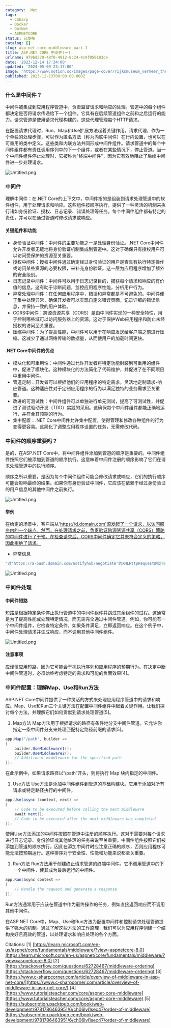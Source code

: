 ```yaml
---
category: .Net
tags:
  - CSharp
  - Docker
  - DotNet
  - ASPNETCORE
status: 已发布
catalog: []
slug: asp-net-core-middleware-part-1
title: ASP.NET CORE 中间件(一)
urlname: 979bd270-48f0-4912-8c24-4c9f050183ce
date: '2023-12-14 17:34:00'
updated: '2024-05-09 23:17:00'
image: 'https://www.notion.so/images/page-cover/rijksmuseum_vermeer_the_milkmaid.jpg'
published: 2023-12-13T08:00:00.000Z
---
```


### 什么是中间件？


中间件被集成到应用程序管道中，负责监督请求和响应的处理。管道中的每个组件都决定是否将请求传递给下一个组件。它具有在后续管道组件之前和之后运行的能力。请求管道是使用请求代理构建的，这些代理管理每个HTTP请求。


在配置请求代理时，Run、Map和Use扩展方法起着关键作用。请求代理，作为一个单独的处理步骤，可以作为匿名方法（称为内联中间件）在行内设置，也可以在可重用的类中定义。这些类和内联方法共同形成中间件组件。请求管道中的每个中间件组件都有责任调用序列中的下一个组件，或者在某些情况下，停止管道。当一个中间件组件停止处理时，它被称为"终端中间件"，因为它有效地阻止了后续中间件进一步处理请求。


![Untitled.png](https://prod-files-secure.s3.us-west-2.amazonaws.com/5d24fe63-e567-4804-86f9-9fdc62e13082/da807807-d02d-4fa1-86b6-db45e4678714/Untitled.png?X-Amz-Algorithm=AWS4-HMAC-SHA256&X-Amz-Content-Sha256=UNSIGNED-PAYLOAD&X-Amz-Credential=ASIAZI2LB466XSMPBWCV%2F20250330%2Fus-west-2%2Fs3%2Faws4_request&X-Amz-Date=20250330T053732Z&X-Amz-Expires=3600&X-Amz-Security-Token=IQoJb3JpZ2luX2VjEBsaCXVzLXdlc3QtMiJHMEUCICgmgyE50spmbOenE1s1eo8ORMgw4ook%2FP4yMo5olUwdAiEA%2BbC5vLr16AgPVQAubp%2FmUX7Dfa3iri1zMmz%2FajdsP4QqiAQIhP%2F%2F%2F%2F%2F%2F%2F%2F%2F%2FARAAGgw2Mzc0MjMxODM4MDUiDNMN6Id2vs8QQr5dcircA3koXsRIIYBRzz54CN2RvwOXZzWXutQMO87v7VgAC%2BnUvPYex2KLlScrDYW8x916rGi3fFJp5ue7b4Hwx%2FAfl%2BpPbAGIQ74tcFxtdZFgrUaqpkdq4TD0gzg2fYfYX4tx%2F3aTPFZsSRc3S4akHfT5ybqEsrMJEweZnUU8Bl1kQbtQ%2BO7%2Ftn8yC0zeOc%2Bc2uksN7f7TEesRCs7f22LpoGzRl%2Bg3zqqfIQNnC4CqLj2MbyPACYGgIsjPr1X8FjAXUkniRSzU9tJz5Ai0vwwLBQbmcrLOwIiFMZf5ioIcx3swkSjzpW%2FbkpPAgDPauh0%2BZPPt7lY4isnDq4oMiAGOhsDM9R8qhG0KScuNr%2B7rI6mCGAkOc9buOBfzc2KNmAN5DZ19e6TcHHI39sdXQjhGzL6HZ7xliyL1pbeNSGCjfRnapedH4xcA%2FmuFxkGfWedqqbz3f%2Fr89LDp%2BPYh3sMOEX6zaWWaRa5G9k2vZcyzT48Eao%2F1gF5pvtEvSJ3GXoDH5XlIDMmreYvbuWaF8W0jQqGH3ClBXgCByQDIrH0tgJvZYo0ZRKZpS0RkXwc3nL1PCf3XvjDWikt0FE2t2tyiwN0%2FwdEWoPnJQ0a%2FlXlK7lTj%2BeVPOlRYxp%2BH24FZmOCMPHnor8GOqUBi7%2Fg8bfNSMCIYsDxKHZQ84s42R1EsHNb9gNC65q3Kt%2FxmSfAKH7vkUGwENaZX%2B7fXPBofEGWMgcweAE2fIX6rTBCoKUfF48FUuVagfWuONsheoCzq004CgqF4gSqFxR8uZYPl8tNE6hdEHcfubJeyVscEpAxByrpSu7Xej4aHVJ1YokWjqlQ2I%2BJqOQptsbV9qMQDf1L2q60tpBpKtguqMw2iVP9&X-Amz-Signature=9e369fea54c042fdfb66d09d7df76503bf62a2c2fef4e1f503e4839af5f422ed&X-Amz-SignedHeaders=host&x-id=GetObject)


### 中间件


理解中间件：在.NET Core的上下文中，中间件指的是组装到请求处理管道中的软件组件，用于处理请求和响应。这些组件按顺序执行，提供了一种灵活的机制来执行诸如身份验证、授权、日志记录、错误处理等任务。每个中间件组件都有特定的责任，并可以在通过管道时修改请求或响应。


#### 关键组件和功能

- 身份验证中间件：中间件的主要功能之一是处理身份验证。.NET Core中间件允许开发者无缝地将身份验证机制集成到管道中。这对于确保只有授权用户可以访问受保护的资源至关重要。
- 授权中间件：授权中间件通过确定经过身份验证的用户是否具有执行特定操作或访问某些资源的必要权限，来补充身份验证。这一层为应用程序增加了额外的安全级别。
- 日志记录中间件：中间件可以用于日志记录目的，捕获每个请求和响应的有价值的信息。这有助于诊断问题，监控应用程序性能，分析用户行为。
- 异常处理中间件：在任何应用程序中，错误和异常都是不可避免的。中间件便于集中处理异常，确保开发者可以实现自定义错误页面，记录详细的错误信息，并保持一致的用户体验。
- CORS中间件：跨源资源共享（CORS）是由中间件实现的一种安全特性，用于控制哪些域可以访问服务器上的资源。这对于保护Web应用程序和防止未经授权的访问至关重要。
- 压缩中间件：为了提高性能，中间件可以用于在响应发送给客户端之前进行压缩。这减少了通过网络传输的数据量，从而使用户的加载时间更快。

#### .NET Core中间件的优点

- 模块化和可重用性：中间件通过允许开发者将特定功能封装到可重用的组件中，促进了模块化。这种模块化的方法简化了代码维护，并促进了在不同项目中重用中间件。
- 管道定制：开发者可以根据他们的应用程序的特定需求，灵活地定制请求-响应管道。这种适应性对于定制应用程序的行为以满足独特的业务需求至关重要。
- 改进的可测试性：中间件组件可以单独进行单元测试，提高了可测试性，并促进了测试驱动开发（TDD）实践的采用。这确保每个中间件组件都能正确地运行，并符合其预期的行为。
- 集中配置：.NET Core中间件允许集中配置，使得管理和修改各种组件的行为变得更容易。这简化了调整应用程序设置的任务，无需修改代码。

### 中间件的顺序重要吗？


是的，在ASP.NET Core中，将中间件组件添加到管道的顺序是重要的。中间件组件按照它们被添加到管道的顺序执行。这意味着中间件注册的顺序影响了它们在请求处理管道中的执行顺序。


顺序之所以重要，是因为每个中间件组件可能会修改请求或响应，它们的执行顺序可能会影响最终的结果。如果你有身份验证中间件，它应该在依赖于经过身份验证的用户信息的其他中间件之前执行。


![Untitled.png](https://prod-files-secure.s3.us-west-2.amazonaws.com/5d24fe63-e567-4804-86f9-9fdc62e13082/24f795a2-1c5a-4a6b-a0d8-2afb160076f1/Untitled.png?X-Amz-Algorithm=AWS4-HMAC-SHA256&X-Amz-Content-Sha256=UNSIGNED-PAYLOAD&X-Amz-Credential=ASIAZI2LB466XSMPBWCV%2F20250330%2Fus-west-2%2Fs3%2Faws4_request&X-Amz-Date=20250330T053732Z&X-Amz-Expires=3600&X-Amz-Security-Token=IQoJb3JpZ2luX2VjEBsaCXVzLXdlc3QtMiJHMEUCICgmgyE50spmbOenE1s1eo8ORMgw4ook%2FP4yMo5olUwdAiEA%2BbC5vLr16AgPVQAubp%2FmUX7Dfa3iri1zMmz%2FajdsP4QqiAQIhP%2F%2F%2F%2F%2F%2F%2F%2F%2F%2FARAAGgw2Mzc0MjMxODM4MDUiDNMN6Id2vs8QQr5dcircA3koXsRIIYBRzz54CN2RvwOXZzWXutQMO87v7VgAC%2BnUvPYex2KLlScrDYW8x916rGi3fFJp5ue7b4Hwx%2FAfl%2BpPbAGIQ74tcFxtdZFgrUaqpkdq4TD0gzg2fYfYX4tx%2F3aTPFZsSRc3S4akHfT5ybqEsrMJEweZnUU8Bl1kQbtQ%2BO7%2Ftn8yC0zeOc%2Bc2uksN7f7TEesRCs7f22LpoGzRl%2Bg3zqqfIQNnC4CqLj2MbyPACYGgIsjPr1X8FjAXUkniRSzU9tJz5Ai0vwwLBQbmcrLOwIiFMZf5ioIcx3swkSjzpW%2FbkpPAgDPauh0%2BZPPt7lY4isnDq4oMiAGOhsDM9R8qhG0KScuNr%2B7rI6mCGAkOc9buOBfzc2KNmAN5DZ19e6TcHHI39sdXQjhGzL6HZ7xliyL1pbeNSGCjfRnapedH4xcA%2FmuFxkGfWedqqbz3f%2Fr89LDp%2BPYh3sMOEX6zaWWaRa5G9k2vZcyzT48Eao%2F1gF5pvtEvSJ3GXoDH5XlIDMmreYvbuWaF8W0jQqGH3ClBXgCByQDIrH0tgJvZYo0ZRKZpS0RkXwc3nL1PCf3XvjDWikt0FE2t2tyiwN0%2FwdEWoPnJQ0a%2FlXlK7lTj%2BeVPOlRYxp%2BH24FZmOCMPHnor8GOqUBi7%2Fg8bfNSMCIYsDxKHZQ84s42R1EsHNb9gNC65q3Kt%2FxmSfAKH7vkUGwENaZX%2B7fXPBofEGWMgcweAE2fIX6rTBCoKUfF48FUuVagfWuONsheoCzq004CgqF4gSqFxR8uZYPl8tNE6hdEHcfubJeyVscEpAxByrpSu7Xej4aHVJ1YokWjqlQ2I%2BJqOQptsbV9qMQDf1L2q60tpBpKtguqMw2iVP9&X-Amz-Signature=1126c844fce61e49f1694a6de13ccfcbe02dc4b7f08b11fe2f1a7accab70620c&X-Amz-SignedHeaders=host&x-id=GetObject)


#### 举例


在给定的场景中，客户端从'https://d.domain.com'源发起了一个请求，以访问服务内的一个端点。然而，在处理请求之前，负责验证跨源资源共享（CORS）策略的中间件进行了干预。在检查请求后，CORS中间件确定它并未符合定义的策略，因此拒绝了请求。

- 异常信息

```c#
"对'https://a-push.domain.com/notifyhub/negotiate'的XMLHttpRequest的访问，源自'https://d.domain.com'，已被CORS策略阻止：预检请求的响应未通过访问控制检查：请求的资源上没有'Access-Control-Allow-Origin'头。"[1][2][3]
```


![Untitled.png](https://prod-files-secure.s3.us-west-2.amazonaws.com/5d24fe63-e567-4804-86f9-9fdc62e13082/371d9517-dafe-4432-94b7-2d14d1593167/Untitled.png?X-Amz-Algorithm=AWS4-HMAC-SHA256&X-Amz-Content-Sha256=UNSIGNED-PAYLOAD&X-Amz-Credential=ASIAZI2LB466XSMPBWCV%2F20250330%2Fus-west-2%2Fs3%2Faws4_request&X-Amz-Date=20250330T053732Z&X-Amz-Expires=3600&X-Amz-Security-Token=IQoJb3JpZ2luX2VjEBsaCXVzLXdlc3QtMiJHMEUCICgmgyE50spmbOenE1s1eo8ORMgw4ook%2FP4yMo5olUwdAiEA%2BbC5vLr16AgPVQAubp%2FmUX7Dfa3iri1zMmz%2FajdsP4QqiAQIhP%2F%2F%2F%2F%2F%2F%2F%2F%2F%2FARAAGgw2Mzc0MjMxODM4MDUiDNMN6Id2vs8QQr5dcircA3koXsRIIYBRzz54CN2RvwOXZzWXutQMO87v7VgAC%2BnUvPYex2KLlScrDYW8x916rGi3fFJp5ue7b4Hwx%2FAfl%2BpPbAGIQ74tcFxtdZFgrUaqpkdq4TD0gzg2fYfYX4tx%2F3aTPFZsSRc3S4akHfT5ybqEsrMJEweZnUU8Bl1kQbtQ%2BO7%2Ftn8yC0zeOc%2Bc2uksN7f7TEesRCs7f22LpoGzRl%2Bg3zqqfIQNnC4CqLj2MbyPACYGgIsjPr1X8FjAXUkniRSzU9tJz5Ai0vwwLBQbmcrLOwIiFMZf5ioIcx3swkSjzpW%2FbkpPAgDPauh0%2BZPPt7lY4isnDq4oMiAGOhsDM9R8qhG0KScuNr%2B7rI6mCGAkOc9buOBfzc2KNmAN5DZ19e6TcHHI39sdXQjhGzL6HZ7xliyL1pbeNSGCjfRnapedH4xcA%2FmuFxkGfWedqqbz3f%2Fr89LDp%2BPYh3sMOEX6zaWWaRa5G9k2vZcyzT48Eao%2F1gF5pvtEvSJ3GXoDH5XlIDMmreYvbuWaF8W0jQqGH3ClBXgCByQDIrH0tgJvZYo0ZRKZpS0RkXwc3nL1PCf3XvjDWikt0FE2t2tyiwN0%2FwdEWoPnJQ0a%2FlXlK7lTj%2BeVPOlRYxp%2BH24FZmOCMPHnor8GOqUBi7%2Fg8bfNSMCIYsDxKHZQ84s42R1EsHNb9gNC65q3Kt%2FxmSfAKH7vkUGwENaZX%2B7fXPBofEGWMgcweAE2fIX6rTBCoKUfF48FUuVagfWuONsheoCzq004CgqF4gSqFxR8uZYPl8tNE6hdEHcfubJeyVscEpAxByrpSu7Xej4aHVJ1YokWjqlQ2I%2BJqOQptsbV9qMQDf1L2q60tpBpKtguqMw2iVP9&X-Amz-Signature=c472cb98cf7213e590a5d02a4b7dd072a2b9acbbf6647f8d692cb17b39b727b9&X-Amz-SignedHeaders=host&x-id=GetObject)


### 中间件处理


#### 中间件短路
短路是根据特定条件停止执行管道中的中间件组件并跳过其余组件的过程。这通常是为了提高性能或处理特定情况，而无需完全通过中间件管道。例如，你可能有一个中间件组件，它检查特定条件，如果条件满足，立即返回响应。在这个例子中，中间件处理请求并生成响应，而不调用其他中间件组件。


![Untitled.png](https://prod-files-secure.s3.us-west-2.amazonaws.com/5d24fe63-e567-4804-86f9-9fdc62e13082/e8a1d943-cb51-4723-936e-23c6af2fb0f9/Untitled.png?X-Amz-Algorithm=AWS4-HMAC-SHA256&X-Amz-Content-Sha256=UNSIGNED-PAYLOAD&X-Amz-Credential=ASIAZI2LB466XSMPBWCV%2F20250330%2Fus-west-2%2Fs3%2Faws4_request&X-Amz-Date=20250330T053732Z&X-Amz-Expires=3600&X-Amz-Security-Token=IQoJb3JpZ2luX2VjEBsaCXVzLXdlc3QtMiJHMEUCICgmgyE50spmbOenE1s1eo8ORMgw4ook%2FP4yMo5olUwdAiEA%2BbC5vLr16AgPVQAubp%2FmUX7Dfa3iri1zMmz%2FajdsP4QqiAQIhP%2F%2F%2F%2F%2F%2F%2F%2F%2F%2FARAAGgw2Mzc0MjMxODM4MDUiDNMN6Id2vs8QQr5dcircA3koXsRIIYBRzz54CN2RvwOXZzWXutQMO87v7VgAC%2BnUvPYex2KLlScrDYW8x916rGi3fFJp5ue7b4Hwx%2FAfl%2BpPbAGIQ74tcFxtdZFgrUaqpkdq4TD0gzg2fYfYX4tx%2F3aTPFZsSRc3S4akHfT5ybqEsrMJEweZnUU8Bl1kQbtQ%2BO7%2Ftn8yC0zeOc%2Bc2uksN7f7TEesRCs7f22LpoGzRl%2Bg3zqqfIQNnC4CqLj2MbyPACYGgIsjPr1X8FjAXUkniRSzU9tJz5Ai0vwwLBQbmcrLOwIiFMZf5ioIcx3swkSjzpW%2FbkpPAgDPauh0%2BZPPt7lY4isnDq4oMiAGOhsDM9R8qhG0KScuNr%2B7rI6mCGAkOc9buOBfzc2KNmAN5DZ19e6TcHHI39sdXQjhGzL6HZ7xliyL1pbeNSGCjfRnapedH4xcA%2FmuFxkGfWedqqbz3f%2Fr89LDp%2BPYh3sMOEX6zaWWaRa5G9k2vZcyzT48Eao%2F1gF5pvtEvSJ3GXoDH5XlIDMmreYvbuWaF8W0jQqGH3ClBXgCByQDIrH0tgJvZYo0ZRKZpS0RkXwc3nL1PCf3XvjDWikt0FE2t2tyiwN0%2FwdEWoPnJQ0a%2FlXlK7lTj%2BeVPOlRYxp%2BH24FZmOCMPHnor8GOqUBi7%2Fg8bfNSMCIYsDxKHZQ84s42R1EsHNb9gNC65q3Kt%2FxmSfAKH7vkUGwENaZX%2B7fXPBofEGWMgcweAE2fIX6rTBCoKUfF48FUuVagfWuONsheoCzq004CgqF4gSqFxR8uZYPl8tNE6hdEHcfubJeyVscEpAxByrpSu7Xej4aHVJ1YokWjqlQ2I%2BJqOQptsbV9qMQDf1L2q60tpBpKtguqMw2iVP9&X-Amz-Signature=a4ce331e949032cb55914800d39115be99497fb429eb078b3f564da10b1b4cad&X-Amz-SignedHeaders=host&x-id=GetObject)


#### 注意事项


应谨慎应用短路，因为它可能会干扰执行序列和应用程序的预期行为。在决定中断中间件管道时，必须始终考虑特定的需求和可能的负面效果[4]。


### 中间件配置：理解Map、Use和Run方法


ASP.NET Core中间件提供了一种灵活的方式来处理应用程序管道中的请求和响应。Map、Use和Run三个关键方法在配置中间件组件中起着关键作用。让我们探讨每个方法，并理解它们如何贡献到请求处理管道[5]。

1. Map方法
Map方法用于根据请求的路径有条件地分支中间件管道。它允许你指定一条中间件分支来处理匹配特定路径前缀的请求[5]。

```c#
app.Map("/path", builder =>
{
    builder.UseMiddleware1();
    builder.UseMiddleware2();
    // Additional middleware for the specified path
});
```


在此示例中，如果请求路径以“/path”开头，则将执行 Map 块内指定的中间件。

1. Use方法
Use方法是添加中间件组件到管道的基础构建块。它用于添加对所有请求或特定路径执行的中间件。

```c#
app.Use(async (context, next) =>
{
    // Code to be executed before calling the next middleware
    await next();
    // Code to be executed after the next middleware has completed
});
```


使用Use方法添加的中间件按照在管道中注册的顺序执行。这对于需要对每个请求进行日志记录、身份验证或其他处理的任务来说至关重要。中间件组件按照它们被添加到管道的顺序执行，因此在添加中间件时应注意正确的顺序，否则应用程序可能无法按预期运行。这种排序对于安全性、性能和功能来说都至关重要。

1. Run方法
Run方法用于创建终止请求管道的终端中间件。它不调用管道中的下一个中间件，使其成为最后运行的中间件。

```c#
app.Run(async context =>
{
    // Handle the request and generate a response
});
```


Run方法通常用于应该在管道中作为最终操作的任务，例如直接返回响应而不调用其他中间件。


在ASP.NET Core中，Map、Use和Run方法为配置中间件和控制请求处理管道提供了强大的机制。通过了解这些方法的工作原理，我们可以为应用程序创建一个结构良好且高效的管道，以处理请求和响应处理的各个方面。


Citations:
[1] [https://learn.microsoft.com/en-us/aspnet/core/fundamentals/middleware/?view=aspnetcore-8.0](https://learn.microsoft.com/en-us/aspnet/core/fundamentals/middleware/?view=aspnetcore-8.0)
[2] [https://stackoverflow.com/questions/62728467/middleware-ordering](https://stackoverflow.com/questions/62728467/middleware-ordering)
[3] [https://www.c-sharpcorner.com/article/overview-of-middleware-in-asp-net-core/](https://www.c-sharpcorner.com/article/overview-of-middleware-in-asp-net-core/)
[4] [https://www.tutorialsteacher.com/core/aspnet-core-middleware](https://www.tutorialsteacher.com/core/aspnet-core-middleware)
[5] [https://subscription.packtpub.com/book/web-development/9781786463951/6/ch06lvl1sec47/order-of-middleware](https://subscription.packtpub.com/book/web-development/9781786463951/6/ch06lvl1sec47/order-of-middleware)

